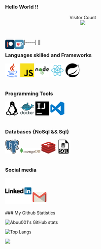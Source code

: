 ### Hello World !!
</hr>

<p align="center"> 
  Visitor Count<br>
<img src="https://profile-counter.glitch.me/Abuu001/count.svg" />
</p>

</br>


|-----|
|<a href="https://www.patreon.com/bePatron?u=45451225"><img align="left" alt="Arya Shah - Patreon" width="30px" src="https://github.com/edent/SuperTinyIcons/blob/master/images/svg/patreon.svg" /></a><a href="https://ko-fi.com/aryashah"><img align="left" alt="Arya Shah - Ko-Fi" width="30px" src="https://github.com/edent/SuperTinyIcons/blob/master/images/svg/ko-fi.svg" /></a>|

### Languages skilled and Frameworks

<div display="space-between" width="100px">
  <img width="45px" src="https://github.com/Abuu001/Abuu001/blob/main/Assets/java-svgrepo-com.svg" alt="Java">
  <img width="45px" src="https://github.com/Abuu001/Abuu001/blob/main/Assets/javascript-logo-svgrepo-com.svg" alt="Javascript">
  <img width="45px" src="https://github.com/Abuu001/Abuu001/blob/main/Assets/nodejs-1-logo-svgrepo-com.svg" alt="nodejs">
  <img width="45px" src="https://github.com/Abuu001/Abuu001/blob/main/Assets/react-logo-svgrepo-com.svg" alt="reactjs">
  <img width="45px" color="#28a745" src="https://github.com/Abuu001/Abuu001/blob/main/Assets/spring-svgrepo-com.svg" alt="spring">
</div>

</br>

### Programming Tools
<div display="space-between" width="100%">
  <img width="45px" src="https://github.com/Abuu001/Abuu001/blob/main/Assets/linux-svgrepo-com.svg" alt="Linux">
  <img width="45px" src="https://github.com/Abuu001/Abuu001/blob/main/Assets/docker-logo-svgrepo-com.svg" alt="docker">
  <img width="45px" src="https://github.com/Abuu001/Abuu001/blob/main/Assets/intellijidea-svgrepo-com.svg" alt="intellijidea">
  <img width="45px" src="https://github.com/Abuu001/Abuu001/blob/main/Assets/visual-studio-code-logo-svgrepo-com.svg" alt="vscode">
</div>

</br>

### Databases {NoSql && Sql}
<div display="flex" justify-content="space-between" align-items="centre" width="100%">
   <img width="45px" src="https://github.com/Abuu001/Abuu001/blob/main/Assets/postgresql-icon.svg" alt="postgres">
     <img width="65px" src="https://github.com/Abuu001/Abuu001/blob/main/Assets/mongodb.svg" alt="mongo">
     <img width="45px" src="https://github.com/Abuu001/Abuu001/blob/main/Assets/redis.svg" alt="redis">
    <img width="45px" src="https://github.com/Abuu001/Abuu001/blob/main/Assets/sql-file-format-symbol-svgrepo-com.svg" alt="sql">
</div>

</br>

### Social media
<div display="flex" justify-content="space-between" align-items="centre" width="100px> 
  <a href="https://www.linkedin.com/in/abraham-lugonzo-4448041a8/" target="blank">
    <img width="85px" src="https://github.com/Abuu001/Abuu001/blob/main/Assets/linkedin-logo-svgrepo-com.svg" alt="linkedin">
  </a>
   <a href="mailto:abramlugonzo@gmail.com"> 
      <img width="45px" src="https://github.com/Abuu001/Abuu001/blob/main/Assets/gmail-icon-logo-svgrepo-com.svg" alt="gmail">
   </a>
</div>
</br>
### My Github Statistics
 
![Abuu001's GitHub stats](https://github-readme-stats.vercel.app/api?username=Abuu001&show_icons=true&theme=radical&hide_title=true)
 
[![Top Langs](https://github-readme-stats.vercel.app/api/top-langs/?username=Abuu001)](https://github.com/Abuu001/github-readme-stats)
 
![](https://activity-graph.herokuapp.com/graph?username=Abuu001&theme=react-dark)

